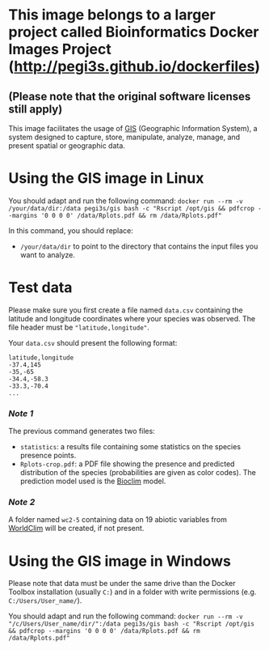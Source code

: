 # This image belongs to a larger project called Bioinformatics Docker Images Project (http://pegi3s.github.io/dockerfiles)
## (Please note that the original software licenses still apply)

This image facilitates the usage of [GIS](https://en.wikipedia.org/wiki/Geographic_information_system) (Geographic Information System), a system designed to capture, store, manipulate, analyze, manage, and present spatial or geographic data.

# Using the GIS image in Linux

You should adapt and run the following command: `docker run --rm -v /your/data/dir:/data pegi3s/gis bash -c "Rscript /opt/gis && pdfcrop --margins '0 0 0 0' /data/Rplots.pdf && rm /data/Rplots.pdf"`

In this command, you should replace:
- `/your/data/dir` to point to the directory that contains the input files you want to analyze.

# Test data
Please make sure you first create a file named `data.csv` containing the latitude and longitude coordinates where your species was observed. The file header must be `"latitude,longitude"`. 

Your `data.csv` should present the following format:
```
latitude,longitude
-37.4,145
-35,-65
-34.4,-58.3
-33.3,-70.4
...
```

### *Note 1*
The previous command generates two files:
- `statistics`: a results file containing some statistics on the species presence points.
- `Rplots-crop.pdf`: a PDF file  showing the presence and predicted distribution of the species (probabilities are given as color codes). The prediction model used is the [Bioclim](https://support.bccvl.org.au/support/solutions/articles/6000083201-bioclim) model.

### *Note 2*
A folder named `wc2-5` containing data on 19 abiotic variables from [WorldClim](https://www.worldclim.org/) will be created, if not present.

# Using the GIS image in Windows

Please note that data must be under the same drive than the Docker Toolbox installation (usually `C:`) and in a folder with write permissions (e.g. `C:/Users/User_name/`).

You should adapt and run the following command: `docker run --rm -v "/c/Users/User_name/dir/":/data pegi3s/gis bash -c "Rscript /opt/gis && pdfcrop --margins '0 0 0 0' /data/Rplots.pdf && rm /data/Rplots.pdf"`